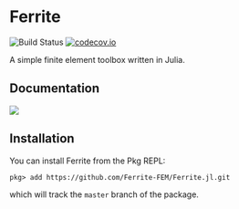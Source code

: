 # Ferrite

![Build Status](https://github.com/Ferrite-FEM/Ferrite.jl/workflows/CI/badge.svg?event=push)
[![codecov.io](http://codecov.io/github/Ferrite-FEM/Ferrite.jl/coverage.svg?branch=master)](http://codecov.io/github/Ferrite-FEM/Ferrite.jl?branch=master)

A simple finite element toolbox written in Julia.

## Documentation

[![][docs-dev-img]][docs-dev-url]

## Installation
You can install Ferrite from the Pkg REPL:
```
pkg> add https://github.com/Ferrite-FEM/Ferrite.jl.git
```
which will track the `master` branch of the package.


[docs-dev-img]: https://img.shields.io/badge/docs-dev-blue.svg
[docs-dev-url]: http://kristofferc.github.io/Ferrite.jl/dev/
